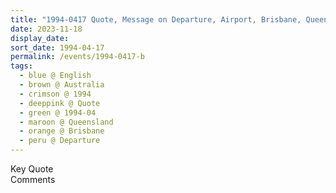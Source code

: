 ```yaml
---
title: "1994-0417 Quote, Message on Departure, Airport, Brisbane, Queensland, Australia"
date: 2023-11-18
display_date: 
sort_date: 1994-04-17
permalink: /events/1994-0417-b
tags:
  - blue @ English
  - brown @ Australia
  - crimson @ 1994
  - deeppink @ Quote
  - green @ 1994-04
  - maroon @ Queensland
  - orange @ Brisbane
  - peru @ Departure
---
```


<wave-list>
  <list-title color="green" width="75">Key Quote</list-title>
  <list-item color="BlanchedAlmond"  width="200"></list-item>
  <list-item color="Lavender"></list-item>
  <list-item color="BlanchedAlmond"></list-item>
</wave-list>

<br>

<wave-list>
  <list-title color="green" width="75">Comments</list-title>
  <list-item color="BlanchedAlmond"  width="200"></list-item>
  <list-item color="Lavender"></list-item>
  <list-item color="BlanchedAlmond"></list-item>
</wave-list>